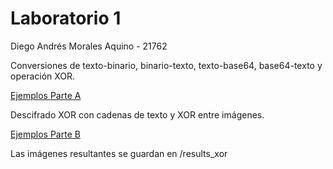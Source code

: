 # Laboratorio 1

Diego Andrés Morales Aquino - 21762

Conversiones de texto-binario, binario-texto, texto-base64, base64-texto y operación XOR.

[Ejemplos Parte A](ejemplos_lab2_A.ipynb)

Descifrado XOR con cadenas de texto y XOR entre imágenes.

 [Ejemplos Parte B](ejemplos_lab2_B.ipynb)

 Las imágenes resultantes se guardan en /results_xor